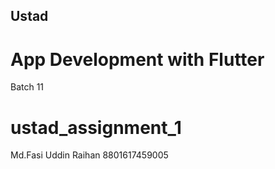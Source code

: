## Ustad
# App Development with Flutter
Batch 11

# ustad_assignment_1
Md.Fasi Uddin Raihan
8801617459005
